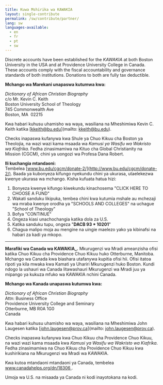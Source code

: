 ```yaml
---
title: Kuwa Mshirika wa KAWAKIA
layout: single-contribute
permalink: /sw/contribute/partner/
lang: sw
languages-available:                         
  - en
  - fr
  - pt
  - sw
---
```

Discrete accounts have been established for the _KAWAKIA_ at both Boston University in the USA and at Providence University College in Canada. These accounts comply with the fiscal accountability and governance standards of both institutions. Donations to both are fully tax deductible.  

**Mchango wa Marekani unapaswa kutumwa kwa:**

_Dictionary of African Christian Biography_  
c/o Mr. Kevin C. Keith  
Boston University School of Theology  
745 Commonwealth Ave  
Boston, MA  02215

Kwa habari kuhusu uhamisho wa waya, wasiliana na Mheshimiwa Kevin C. Keith katika [kkeith@bu.edu](mailto: kkeith@bu.edu).

Checks inapaswa kufanywa kwa Shule ya Chuo Kikuu cha Boston ya Theolojia, na wazi wazi kama msaada wa _Kamusi ya Wasifu wa Wakristo wa Kiafrika_. Fedha zinasimamiwa na Kituo cha Global Christianity na Mission (CGCM), chini ya uongozi wa Profesa Dana Robert.

**Ili kuchangia mtandaoni:**  
Tembelea [www.bu.edu/cgcm/donate-2/](http://www.bu.edu/cgcm/donate-2/). Baada ya kubonyeza kifungo nyekundu chini ya ukurasa, utaelekezwa kwenye ukurasa wa mchango. Kisha kufuata hatua hizi:

1) Bonyeza kwenye kifungo kiwekundu kinachosema "CLICK HERE TO CHOOSE A FUND"
2) Wakati sanduku likipuka, tembea chini kwa kutumia mshale au mchezaji wa mraba kwenye orodha ya "SCHOOLS AND COLLEGES" na uchague "School of Theology"
3) Bofya "CONTINUE"
4) Ongeza kiasi unachochangia katika dola za U.S.
5) Katika sanduku tupu, ongeza "**DACB 93 * 10201**"
6) Chagua malipo moja au mengine na uingie maelezo yako ya kibinafsi na habari za kadi ya mkopo.

***  

**Marafiki wa Canada wa KAWAKIA_.**
Mkurugenzi wa Mradi ameanzisha ofisi katika Chuo Kikuu cha Providence Chuo Kikuu huko Otterburne, Manitoba. Mchango wa Canada kwa biashara utafanywa kupitia ofisi hii. Ofisi itatoa ripoti ya kila mwaka kwa Kamati ya Uhariri Mkurugenzi huko Boston. Kundi ndogo la ushauri wa Canada litawashauri Mkurugenzi wa Mradi juu ya mipango ya kukuza mfuko wa KAWAKIA nchini Canada.

**Mchango wa Kanada unapaswa kutumwa kwa:**

_Dictionary of African Christian Biography_  
Attn: Business Office  
Providence University College and Seminary  
Otterburne, MB R0A 1G0  
Canada

Kwa habari kuhusu uhamisho wa waya, wasiliana na Mheshimiwa John Laugesen katika [john.laugesen@prov.ca](mailto: john.laugesen@prov.ca).

Checks inapaswa kufanywa kwa Chuo Kikuu cha Providence Chuo Kikuu, na wazi wazi kama msaada kwa _Kamusi ya Wasifu wa Wakristo wa Kiafrika_. Fedha zinasimamiwa na Chuo Kikuu cha Providence Chuo Kikuu kwa kushirikiana na Mkurugenzi wa Mradi wa KAWAKIA.

Kwa kutoa mtandaoni mtandaoni ya Canada, tembelea [www.canadahelps.org/dn/18306 ](http://www.canadahelps.org/dn/18306).

Umoja wa U.S. na misaada ya Canada ni kodi inayotokana na kodi.
